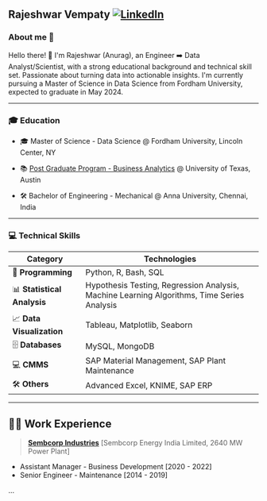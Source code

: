 ## Rajeshwar Vempaty  [![LinkedIn](https://img.shields.io/badge/LinkedIn--blue?style=social&logo=linkedin)](https://www.linkedin.com/in/rajeshwar-vempaty-5b9a1734/)


### About me 👋

Hello there! 👋 I'm Rajeshwar (Anurag), an Engineer :arrow_right: Data Analyst/Scientist, with a strong educational background and technical skill set. Passionate about turning data into actionable insights. I'm currently pursuing a Master of Science in Data Science from Fordham University, expected to graduate in May 2024.  

---

### 🎓 Education
 
- 🎓 Master of Science - Data Science @ Fordham University, Lincoln Center, NY
  
- 📚 [Post Graduate Program - Business Analytics](https://olympus.mygreatlearning.com/eportfolio) @ University of Texas, Austin
  
- 🛠 Bachelor of Engineering - Mechanical @ Anna University, Chennai, India


---

### 💻 Technical Skills

| Category | Technologies |
|----------|--------------|
| 🐍 **Programming** | Python, R, Bash, SQL |
| 📊 **Statistical Analysis** | Hypothesis Testing, Regression Analysis, Machine Learning Algorithms, Time Series Analysis |
| 📈 **Data Visualization** | Tableau, Matplotlib, Seaborn |
| 🗄️ **Databases** | MySQL, MongoDB |
| 💻 **CMMS** | SAP Material Management, SAP Plant Maintenance |
| 🛠️ **Others** | Advanced Excel, KNIME, SAP ERP |


---

## 👨‍💼 Work Experience

> [**Sembcorp Industries**](https://www.sembcorp.com/en) [Sembcorp Energy India Limited, 2640 MW Power Plant]

 
- Assistant Manager - Business Development [2020 - 2022]
- Senior Engineer - Maintenance [2014 - 2019]

...


<!--
**rajeshwar-vempaty/rajeshwar-vempaty** is a ✨ _special_ ✨ repository because its `README.md` (this file) appears on your GitHub profile.

Here are some ideas to get you started:

- 🔭 I’m currently working on ...
- 🌱 I’m currently learning ...
- 👯 I’m looking to collaborate on ...
- 🤔 I’m looking for help with ...
- 💬 Ask me about ...
- 📫 How to reach me: ...
- 😄 Pronouns: ...
- ⚡ Fun fact: ...
-->
